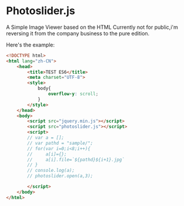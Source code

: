 # Photoslider.js
A Simple Image Viewer based on the HTML
Currently not for public,i'm reversing it from the company business to the pure edition.

Here's the example:


```html
<!DOCTYPE html>
<html lang="zh-CN">
    <head>
        <title>TEST ES6</title>
        <meta charset="UTF-8">
        <style>
            body{
                overflow-y: scroll;
            }
        </style>
    </head>
    <body>
        <script src="jquery.min.js"></script>
        <script src="photoslider.js"></script>
        <script>
        // var a = [];
        // var pathd = "sample/";
        // for(var i=0;i<8;i++){
        //     a[i]={};
        //     a[i].file=`${pathd}${i+1}.jpg`
        // }
        // console.log(a);
        // photoslider.open(a,3);

        </script> 
    </body>
</html>






```
